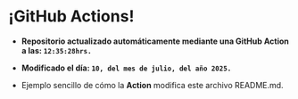# ¡GitHub Actions!
* **Repositorio actualizado automáticamente mediante una GitHub Action a las: `12:35:28hrs.`**
* **Modificado el día: `10, del mes de julio, del año 2025.`**

* Ejemplo sencillo de cómo la **Action** modifica este archivo README.md.
